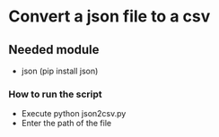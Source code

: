 # Convert a json file to a csv

## Needed module
- json (pip install json)

### How to run the script
- Execute python json2csv.py
- Enter the path of the file